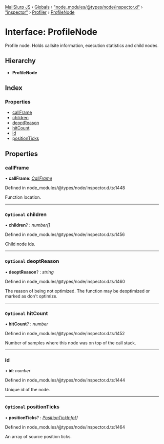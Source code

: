 [MailSlurp JS](../README.md) › [Globals](../globals.md) › ["node_modules/@types/node/inspector.d"](../modules/_node_modules__types_node_inspector_d_.md) › ["inspector"](../modules/_node_modules__types_node_inspector_d_._inspector_.md) › [Profiler](../modules/_node_modules__types_node_inspector_d_._inspector_.profiler.md) › [ProfileNode](_node_modules__types_node_inspector_d_._inspector_.profiler.profilenode.md)

# Interface: ProfileNode

Profile node. Holds callsite information, execution statistics and child nodes.

## Hierarchy

* **ProfileNode**

## Index

### Properties

* [callFrame](_node_modules__types_node_inspector_d_._inspector_.profiler.profilenode.md#callframe)
* [children](_node_modules__types_node_inspector_d_._inspector_.profiler.profilenode.md#optional-children)
* [deoptReason](_node_modules__types_node_inspector_d_._inspector_.profiler.profilenode.md#optional-deoptreason)
* [hitCount](_node_modules__types_node_inspector_d_._inspector_.profiler.profilenode.md#optional-hitcount)
* [id](_node_modules__types_node_inspector_d_._inspector_.profiler.profilenode.md#id)
* [positionTicks](_node_modules__types_node_inspector_d_._inspector_.profiler.profilenode.md#optional-positionticks)

## Properties

###  callFrame

• **callFrame**: *[CallFrame](_node_modules__types_node_inspector_d_._inspector_.runtime.callframe.md)*

Defined in node_modules/@types/node/inspector.d.ts:1448

Function location.

___

### `Optional` children

• **children**? : *number[]*

Defined in node_modules/@types/node/inspector.d.ts:1456

Child node ids.

___

### `Optional` deoptReason

• **deoptReason**? : *string*

Defined in node_modules/@types/node/inspector.d.ts:1460

The reason of being not optimized. The function may be deoptimized or marked as don't optimize.

___

### `Optional` hitCount

• **hitCount**? : *number*

Defined in node_modules/@types/node/inspector.d.ts:1452

Number of samples where this node was on top of the call stack.

___

###  id

• **id**: *number*

Defined in node_modules/@types/node/inspector.d.ts:1444

Unique id of the node.

___

### `Optional` positionTicks

• **positionTicks**? : *[PositionTickInfo](_node_modules__types_node_inspector_d_._inspector_.profiler.positiontickinfo.md)[]*

Defined in node_modules/@types/node/inspector.d.ts:1464

An array of source position ticks.
